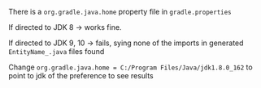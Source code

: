 There is a `org.gradle.java.home` property file in `gradle.properties`

If directed to JDK 8 -> works fine. 

If directed to JDK 9, 10 -> fails, sying none of the imports in generated `EntityName_.java` files found

Change `org.gradle.java.home = C:/Program Files/Java/jdk1.8.0_162`
to point to jdk of the preference to see results
